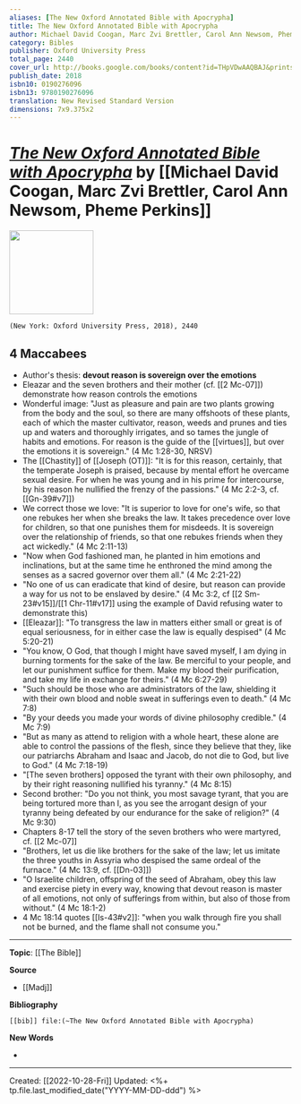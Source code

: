 ```yaml
---
aliases: [The New Oxford Annotated Bible with Apocrypha]
title: The New Oxford Annotated Bible with Apocrypha
author: Michael David Coogan, Marc Zvi Brettler, Carol Ann Newsom, Pheme Perkins
category: Bibles
publisher: Oxford University Press
total_page: 2440
cover_url: http://books.google.com/books/content?id=THpVDwAAQBAJ&printsec=frontcover&img=1&zoom=1&edge=curl&source=gbs_api
publish_date: 2018
isbn10: 0190276096
isbn13: 9780190276096
translation: New Revised Standard Version
dimensions: 7x9.375x2
---
```

# *[The New Oxford Annotated Bible with Apocrypha]()* by [[Michael David Coogan, Marc Zvi Brettler, Carol Ann Newsom, Pheme Perkins]]

<img src="http://books.google.com/books/content?id=THpVDwAAQBAJ&printsec=frontcover&img=1&zoom=1&edge=curl&source=gbs_api" width=150>

`(New York: Oxford University Press, 2018), 2440`

## 4 Maccabees
- Author's thesis: **devout reason is sovereign over the emotions**
- Eleazar and the seven brothers and their mother (cf. [[2 Mc-07]]) demonstrate how reason controls the emotions
- Wonderful image: "Just as pleasure and pain are two plants growing from the body and the soul, so there are many offshoots of these plants, each of which the master cultivator, reason, weeds and prunes and ties up and waters and thoroughly irrigates, and so tames the jungle of habits and emotions. For reason is the guide of the [[virtues]], but over the emotions it is sovereign." (4 Mc 1:28-30, NRSV)
- The [[Chastity]] of [[Joseph (OT)]]: "It is for this reason, certainly, that the temperate Joseph is praised, because by mental effort he overcame sexual desire. For when he was young and in his prime for intercourse, by his reason he nullified the frenzy of the passions." (4 Mc 2:2-3, cf. [[Gn-39#v7]])
- We correct those we love: "It is superior to love for one's wife, so that one rebukes her when she breaks the law. It takes precedence over love for children, so that one punishes them for misdeeds. It is sovereign over the relationship of friends, so that one rebukes friends when they act wickedly." (4 Mc 2:11-13)
- "Now when God fashioned man, he planted in him emotions and inclinations, but at the same time he enthroned the mind among the senses as a sacred governor over them all." (4 Mc 2:21-22)
- "No one of us can eradicate that kind of desire, but reason can provide a way for us not to be enslaved by desire." (4 Mc 3:2, cf [[2 Sm-23#v15]]/[[1 Chr-11#v17]] using the example of David refusing water to demonstrate this)
- [[Eleazar]]: "To transgress the law in matters either small or great is of equal seriousness, for in either case the law is equally despised" (4 Mc 5:20-21)
- "You know, O God, that though I might have saved myself, I am dying in burning torments for the sake of the law. Be merciful to your people, and let our punishment suffice for them. Make my blood their purification, and take my life in exchange for theirs." (4 Mc 6:27-29)
- "Such should be those who are administrators of the law, shielding it with their own blood and noble sweat in sufferings even to death." (4 Mc 7:8)
- "By your deeds you made your words of divine philosophy credible." (4 Mc 7:9)
- "But as many as attend to religion with a whole heart, these alone are able to control the passions of the flesh, since they believe that they, like our patriarchs Abraham and Isaac and Jacob, do not die to God, but live to God." (4 Mc 7:18-19)
- "[The seven brothers] opposed the tyrant with their own philosophy, and by their right reasoning nullified his tyranny." (4 Mc 8:15)
- Second brother: "Do you not think, you most savage tyrant, that you are being tortured more than I, as you see the arrogant design of your tyranny being defeated by our endurance for the sake of religion?" (4 Mc 9:30)
- Chapters 8-17 tell the story of the seven brothers who were martyred, cf. [[2 Mc-07]]
- "Brothers, let us die like brothers for the sake of the law; let us imitate the three youths in Assyria who despised the same ordeal of the furnace." (4 Mc 13:9, cf. [[Dn-03]])
- "O Israelite children, offspring of the seed of Abraham, obey this law and exercise piety in every way, knowing that devout reason is master of all emotions, not only of sufferings from within, but also of those from without." (4 Mc 18:1-2)
- 4 Mc 18:14 quotes [[Is-43#v2]]: "when you walk through fire you shall not be burned, and the flame shall not consume you."


--- 

**Topic**: [[The Bible]]

**Source**
- [[Madj]]


**Bibliography**

```query
[[bib]] file:(~The New Oxford Annotated Bible with Apocrypha)
```
 

**New Words**

- 

---
Created: [[2022-10-28-Fri]]
Updated: <%+ tp.file.last_modified_date("YYYY-MM-DD-ddd") %>
